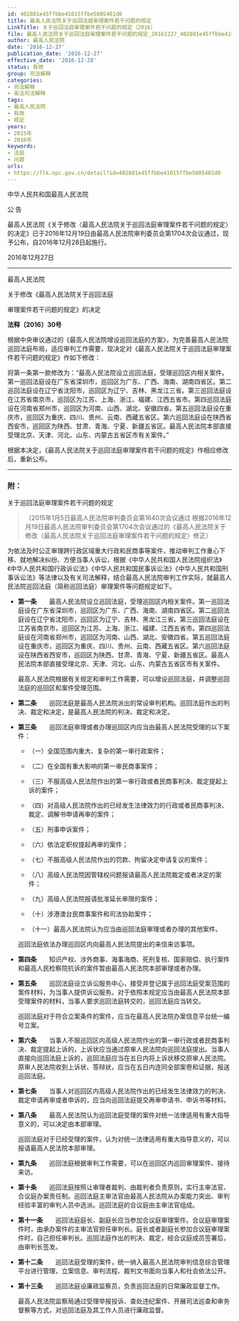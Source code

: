 ```yaml
---
id: 402881e45ffbbe41015ffbe5805401d0
title: 最高人民法院关于巡回法庭审理案件若干问题的规定
LinkTitle: 关于巡回法庭审理案件若干问题的规定（2016）
file: 最高人民法院关于巡回法庭审理案件若干问题的规定_20161227_402881e45ffbbe41015ffbe5805401d0.docx
author: 最高人民法院
date: '2016-12-27'
publication_date: '2016-12-27'
effective_date: '2016-12-28'
status: 有效
group: 司法解释
categories:
- 司法解释
- 高法司法解释
tags:
- 最高人民法院
- 有效
- 规定
years:
- 2015年
- 2016年
keywords:
- 法庭
- 问题
urls:
- https://flk.npc.gov.cn/detail?id=402881e45ffbbe41015ffbe5805401d0
---
```


中华人民共和国最高人民法院

公 告

最高人民法院《关于修改〈最高人民法院关于巡回法庭审理案件若干问题的规定〉的决定》已于2016年12月19日由最高人民法院审判委员会第1704次会议通过，现予公布，自2016年12月28日起施行。

2016年12月27日

---

最高人民法院

关于修改《最高人民法院关于巡回法庭

审理案件若干问题的规定》的决定

**法释〔2016〕30号**

根据中央审议通过的《最高人民法院增设巡回法庭的方案》，为完善最高人民法院巡回法庭布局，适应审判工作需要，现决定对《最高人民法院关于巡回法庭审理案件若干问题的规定》作如下修改：

将第一条第一款修改为：“最高人民法院设立巡回法庭，受理巡回区内相关案件。第一巡回法庭设在广东省深圳市，巡回区为广东、广西、海南、湖南四省区。第二巡回法庭设在辽宁省沈阳市，巡回区为辽宁、吉林、黑龙江三省。第三巡回法庭设在江苏省南京市，巡回区为江苏、上海、浙江、福建、江西五省市。第四巡回法庭设在河南省郑州市，巡回区为河南、山西、湖北、安徽四省。第五巡回法庭设在重庆市，巡回区为重庆、四川、贵州、云南、西藏五省区。第六巡回法庭设在陕西省西安市，巡回区为陕西、甘肃、青海、宁夏、新疆五省区。最高人民法院本部直接受理北京、天津、河北、山东、内蒙古五省区市有关案件。”

根据本决定，《最高人民法院关于巡回法庭审理案件若干问题的规定》作相应修改后，重新公布。

---

### 附：

关于巡回法庭审理案件若干问题的规定

> （2015年1月5日最高人民法院审判委员会第1640次会议通过 根据2016年12月19日最高人民法院审判委员会第1704次会议通过的《最高人民法院关于修改〈最高人民法院关于巡回法庭审理案件若干问题的规定〉修正）

为依法及时公正审理跨行政区域重大行政和民商事等案件，推动审判工作重心下移、就地解决纠纷、方便当事人诉讼，根据《中华人民共和国人民法院组织法》《中华人民共和国行政诉讼法》《中华人民共和国民事诉讼法》《中华人民共和国刑事诉讼法》等法律以及有关司法解释，结合最高人民法院审判工作实际，就最高人民法院巡回法庭（简称巡回法庭）审理案件等问题规定如下。

- **第一条**　　最高人民法院设立巡回法庭，受理巡回区内相关案件。第一巡回法庭设在广东省深圳市，巡回区为广东、广西、海南、湖南四省区。第二巡回法庭设在辽宁省沈阳市，巡回区为辽宁、吉林、黑龙江三省。第三巡回法庭设在江苏省南京市，巡回区为江苏、上海、浙江、福建、江西五省市。第四巡回法庭设在河南省郑州市，巡回区为河南、山西、湖北、安徽四省。第五巡回法庭设在重庆市，巡回区为重庆、四川、贵州、云南、西藏五省区。第六巡回法庭设在陕西省西安市，巡回区为陕西、甘肃、青海、宁夏、新疆五省区。最高人民法院本部直接受理北京、天津、河北、山东、内蒙古五省区市有关案件。

  最高人民法院根据有关规定和审判工作需要，可以增设巡回法庭，并调整巡回法庭的巡回区和案件受理范围。

- **第二条**　　巡回法庭是最高人民法院派出的常设审判机构。巡回法庭作出的判决、裁定和决定，是最高人民法院的判决、裁定和决定。

- **第三条**　　巡回法庭审理或者办理巡回区内应当由最高人民法院受理的以下案件：

  - （一）全国范围内重大、复杂的第一审行政案件；

  - （二）在全国有重大影响的第一审民商事案件；

  - （三）不服高级人民法院作出的第一审行政或者民商事判决、裁定提起上诉的案件；

  - （四）对高级人民法院作出的已经发生法律效力的行政或者民商事判决、裁定、调解书申请再审的案件；

  - （五）刑事申诉案件；

  - （六）依法定职权提起再审的案件；

  - （七）不服高级人民法院作出的罚款、拘留决定申请复议的案件；

  - （八）高级人民法院因管辖权问题报请最高人民法院裁定或者决定的案件；

  - （九）高级人民法院报请批准延长审限的案件；

  - （十）涉港澳台民商事案件和司法协助案件；

  - （十一）最高人民法院认为应当由巡回法庭审理或者办理的其他案件。

  巡回法庭依法办理巡回区内向最高人民法院提出的来信来访事项。

- **第四条**　　知识产权、涉外商事、海事海商、死刑复核、国家赔偿、执行案件和最高人民检察院抗诉的案件暂由最高人民法院本部审理或者办理。

- **第五条**　　巡回法庭设立诉讼服务中心，接受并登记属于巡回法庭受案范围的案件材料，为当事人提供诉讼服务。对于依照本规定应当由最高人民法院本部受理案件的材料，当事人要求巡回法庭转交的，巡回法庭应当转交。

  巡回法庭对于符合立案条件的案件，应当在最高人民法院办案信息平台统一编号立案。

- **第六条**　　当事人不服巡回区内高级人民法院作出的第一审行政或者民商事判决、裁定提起上诉的，上诉状应当通过原审人民法院向巡回法庭提出。当事人直接向巡回法庭上诉的，巡回法庭应当在五日内将上诉状移交原审人民法院。原审人民法院收到上诉状、答辩状，应当在五日内连同全部案卷和证据，报送巡回法庭。

- **第七条**　　当事人对巡回区内高级人民法院作出的已经发生法律效力的判决、裁定申请再审或者申诉的，应当向巡回法庭提交再审申请书、申诉书等材料。

- **第八条**　　最高人民法院认为巡回法庭受理的案件对统一法律适用有重大指导意义的，可以决定由本部审理。

  巡回法庭对于已经受理的案件，认为对统一法律适用有重大指导意义的，可以报请最高人民法院本部审理。

- **第九条**　　巡回法庭根据审判工作需要，可以在巡回区内巡回审理案件、接待来访。

- **第十条**　　巡回法庭按照让审理者裁判、由裁判者负责原则，实行主审法官、合议庭办案责任制。巡回法庭主审法官由最高人民法院从办案能力突出、审判经验丰富的审判人员中选派。巡回法庭的合议庭由主审法官组成。

- **第十一条**　　巡回法庭庭长、副庭长应当参加合议庭审理案件。合议庭审理案件时，由承办案件的主审法官担任审判长。庭长或者副庭长参加合议庭审理案件时，自己担任审判长。巡回法庭作出的判决、裁定，经合议庭成员签署后，由审判长签发。

- **第十二条**　　巡回法庭受理的案件，统一纳入最高人民法院审判信息综合管理平台进行管理，立案信息、审判流程、裁判文书面向当事人和社会依法公开。

- **第十三条**　　巡回法庭设廉政监察员，负责巡回法庭的日常廉政监督工作。

  最高人民法院监察局通过受理举报投诉、查处违纪案件、开展司法巡查和审务督察等方式，对巡回法庭及其工作人员进行廉政监督。
